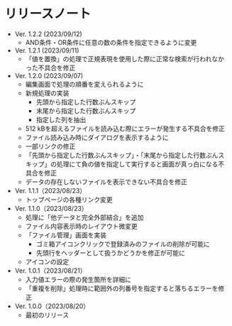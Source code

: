 # リリースノート

- Ver. 1.2.2 (2023/09/12)
  - AND条件・OR条件に任意の数の条件を指定できるように変更
- Ver. 1.2.1 (2023/09/11)
  - 「値を置換」の処理で正規表現を使用した際に正常な検索が行われなかった不具合を修正
- Ver. 1.2.0 (2023/09/07)
  - 編集画面で処理の順番を変えられるように
  - 新規処理の実装
    - 先頭から指定した行数ぶんスキップ
    - 末尾から指定した行数ぶんスキップ
    - 指定した列を抽出
  - 512 kBを超えるファイルを読み込む際にエラーが発生する不具合を修正
  - ファイル読み込み時にダイアログを表示するように
  - 一部リンクの修正
  - 「先頭から指定した行数ぶんスキップ」・「末尾から指定した行数ぶんスキップ」の処理にて負の値を指定して実行すると画面が真っ白になる不具合を修正
  - データの存在しないファイルを表示できない不具合を修正
- Ver. 1.1.1（2023/08/23）
  - トップページの各種リンク変更
- Ver. 1.1.0（2023/08/23）    
  - 処理に「他データと完全外部結合」を追加
  - ファイル内容表示時のレイアウト微変更
  - 「ファイル管理」画面を実装
    - ゴミ箱アイコンクリックで登録済みのファイルの削除が可能に
    - 先頭行をヘッダーとして扱うかどうかを修正が可能に
  - アイコンの設定
- Ver. 1.0.1（2023/08/21）
  - 入力値エラーの際の発生箇所を詳細に
  - 「重複を削除」処理時に範囲外の列番号を指定すると落ちるエラーを修正
- Ver. 1.0.0（2023/08/20）
  - 最初のリリース
